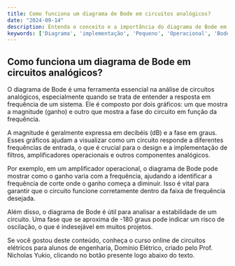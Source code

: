 ```yaml
---
title: Como funciona um diagrama de Bode em circuitos analógicos?
date: "2024-09-14"
description: Entenda o conceito e a importância do diagrama de Bode em circuitos analógicos.
keywords: ['Diagrama', 'implementação', 'Pequeno', 'Operacional', 'Bode', 'R/2R', 'AC']
---
```


## Como funciona um diagrama de Bode em circuitos analógicos?

O diagrama de Bode é uma ferramenta essencial na análise de circuitos analógicos, especialmente quando se trata de entender a resposta em frequência de um sistema. Ele é composto por dois gráficos: um que mostra a magnitude (ganho) e outro que mostra a fase do circuito em função da frequência. 

A magnitude é geralmente expressa em decibéis (dB) e a fase em graus. Esses gráficos ajudam a visualizar como um circuito responde a diferentes frequências de entrada, o que é crucial para o design e a implementação de filtros, amplificadores operacionais e outros componentes analógicos.

Por exemplo, em um amplificador operacional, o diagrama de Bode pode mostrar como o ganho varia com a frequência, ajudando a identificar a frequência de corte onde o ganho começa a diminuir. Isso é vital para garantir que o circuito funcione corretamente dentro da faixa de frequência desejada.

Além disso, o diagrama de Bode é útil para analisar a estabilidade de um circuito. Uma fase que se aproxima de -180 graus pode indicar um risco de oscilação, o que é indesejável em muitos projetos.

Se você gostou deste conteúdo, conheça o curso online de circuitos elétricos para alunos de engenharia, Domínio Elétrico, criado pelo Prof. Nicholas Yukio, clicando no botão presente logo abaixo do texto.